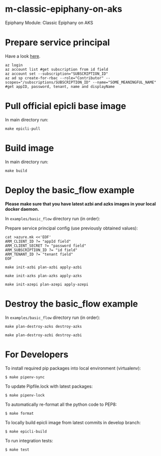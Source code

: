 # m-classic-epiphany-on-aks

Epiphany Module: Classic Epiphany on AKS

# Prepare service principal

Have a look [here](https://www.terraform.io/docs/providers/azurerm/guides/service_principal_client_secret.html).

```shell
az login
az account list #get subscription from id field
az account set --subscription="SUBSCRIPTION_ID"
az ad sp create-for-rbac --role="Contributor" --scopes="/subscriptions/SUBSCRIPTION_ID" --name="SOME_MEANINGFUL_NAME" #get appID, password, tenant, name and displayName
```

# Pull official epicli base image

In main directory run:

```shell
make epicli-pull
```

# Build image

In main directory run:

```shell
make build
```

# Deploy the basic\_flow example

__Please make sure that you have latest azbi and azks images in your local docker daemon.__

In `examples/basic_flow` directory run (in order):

Prepare service principal config (use previously obtained values):

```shell
cat >azure.mk <<'EOF'
ARM_CLIENT_ID ?= "appId field"
ARM_CLIENT_SECRET ?= "password field"
ARM_SUBSCRIPTION_ID ?= "id field"
ARM_TENANT_ID ?= "tenant field"
EOF
```

```shell
make init-azbi plan-azbi apply-azbi
```

```shell
make init-azks plan-azks apply-azks
```

```shell
make init-azepi plan-azepi apply-azepi
```

# Destroy the basic\_flow example

In `examples/basic_flow` directory run (in order):

```shell
make plan-destroy-azks destroy-azks
```

```shell
make plan-destroy-azbi destroy-azbi
```

# For Developers

To install required pip packages into local environment (virtualenv):
```shell
$ make pipenv-sync
```

To update Pipfile.lock with latest packages:
```shell
$ make pipenv-lock
```

To automatically re-format all the python code to PEP8:
```shell
$ make format
```

To locally build epicli image from latest commits in develop branch:
```shell
$ make epicli-build
```

To run integration tests:
```shell
$ make test
```
